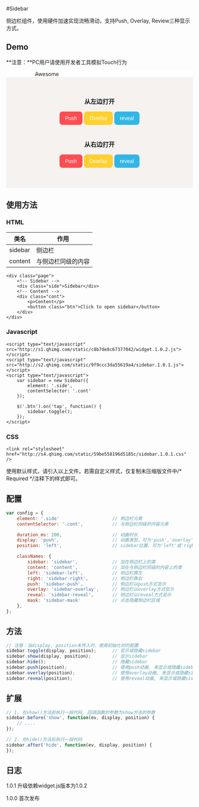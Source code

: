 
#Sidebar

侧边栏组件，使用硬件加速实现流畅滑动，支持Push, Overlay, Review三种显示方式。

## Demo
**注意：**PC用户请使用开发者工具模拟Touch行为
<link rel="stylesheet" href="http://s4.qhimg.com/static/59be558196d5185c/sidebar.1.0.1.css" />

<style type="text/css">
    .page {
        position: relative;
        background-color: white;
        overflow: hidden;
        text-align: center;
    }

    .sidebar {
        width: 220px;
    }

    .sidebar img {
    }

    .cont {
        height: 300px;
        background: #F5F2F0;
        padding: 30px 20px;
        box-sizing: border-box;
        -webkit-box-sizing: border-box;
    }

    .btn1, .btn2 {
        -webkit-appearance: none;
        background-color: #FF4D51;
        border: 0;
        color: #FFF;
        font-size: 14px;
        padding: 10px 15px;
        border-radius: 8px;
    }

    .yellow {
        background-color: #FFD02E;
    }

    .blue {
        background-color: #32B6E6;
    }
</style>

<div class="page">
    <div class="sidebar">
        Awesome
    </div>
    <div class="cont">
        <p>
            <h3>从左边打开</h3>
            <button class="btn1" data-display="push">Push</button>
            <button class="btn1 yellow" data-display="overlay">Overlay</button>
            <button class="btn1 blue" data-display="reveal">reveal</button>
        </p>
        <p style="margin-top:40px;">
            <h3>从右边打开</h3>
            <button class="btn2" data-display="push">Push</button>
            <button class="btn2 yellow" data-display="overlay">Overlay</button>
            <button class="btn2 blue" data-display="reveal">reveal</button>
        </p>
    </div>
</div>

<script type="text/javascript">
    _loader.add('widget', 'http://s1.qhimg.com/static/c8b7de8c67377042/widget.1.0.2.js');
    _loader.add('sidebar', 'http://s2.qhimg.com/static/9f9ccc3da55619a4/sidebar.1.0.1.js');
    _loader.use('widget, sidebar', function() { 
        var sidebar = new Sidebar({
            element: '.sidebar',
            contentSelector: '.cont'
        });
        $('.btn1').on('tap', function() {
            sidebar.toggle($(this).data('display'));
        });
        $('.btn2').on('tap', function() {
            sidebar.toggle($(this).data('display'), 'right');
        });

        sidebar.before('show', function() {
            console.log('before show');
        });
    });
</script>

## 使用方法

### HTML

| 类名          |  作用  |
|---------------|---------|
| sidebar       | 侧边栏 |
| content       | 与侧边栏同级的内容 |

```markup
<div class="page">
    <!-- Sidebar -->
    <div class="side">Sidebar</div>
    <!-- Content -->
    <div class="cont">
        <p>Content</p>
        <button class="btn">Click to open sidebar</button>
    </div>
</div>
```

### Javascript
```markup
<script type="text/javascript" src="http://s1.qhimg.com/static/c8b7de8c67377042/widget.1.0.2.js"></script>
<script type="text/javascript" src="http://s2.qhimg.com/static/9f9ccc3da55619a4/sidebar.1.0.1.js"></script>
<script type="text/javascript">
    var sidebar = new Sidebar({
        element: '.side',
        contentSelector: '.cont'
    });

    $('.btn').on('tap', function() {
        sidebar.toggle();
    });
</script>
```
### CSS
```markup
<link rel="stylesheet" href="http://s4.qhimg.com/static/59be558196d5185c/sidebar.1.0.1.css" />
```
使用默认样式，请引入以上文件。若需自定义样式，仅复制未压缩版文件中/\* Required \*/注释下的样式即可。

## 配置

```javascript
var config = {
    element: '.side'                    // 侧边栏元素
    contentSelector: '.cont',           // 与侧边栏同级的内容元素

    duration_ms: 200,                   // 动画时长
    display: 'push',                    // 动画类型，可为'push','overlay','reveal'
    position: 'left',                   // sidebar位置，可为'left'或'right'

    classNames: {
        sidebar: 'sidebar',             // 加在侧边栏上的类
        content: 'content',             // 加在与侧边栏同级的内容上的类
        left: 'sidebar-left',           // 侧边栏靠左
        right: 'sidebar-right',         // 侧边栏靠右
        push: 'sidebar-push',           // 侧边栏以push方式显示
        overlay: 'sidebar-overlay',     // 侧边栏以overlay方式显示
        reveal: 'sidebar-reveal',       // 侧边栏以reveal方式显示
        mask: 'sidebar-mask'            // 点击隐藏侧边栏区域
    },
};
```

## 方法
```javascript
// 注意：当display, position未传入时，使用初始化时的配置
sidebar.toggle(display, position);      // 显示或隐藏sidebar 
sidebar.show(display, position);        // 显示sidebar
sidebar.hide();                         // 隐藏sidebar
sidebar.push(position);                 // 使用push动画, 来显示或隐藏sidebar
sidebar.overlay(position);              // 使用overlay动画, 来显示或隐藏sidebar
sidebar.reveal(position);               // 使用reveal动画, 来显示或隐藏sidebar
```

## 扩展
```javascript
// 1. 在show()方法前执行一段代码, 回调函数的参数为show方法的参数
sidebar.before('show', function(ev, display, position) {
    // .... 
});

// 2. 在hide()方法后执行一段代码
sidebar.after('hide', function(ev, display, position) {
});
```

## 日志

1.0.1 升级依赖widget.js版本为1.0.2

1.0.0 首次发布

